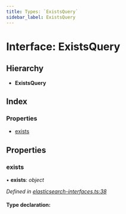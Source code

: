```yaml
---
title: Types: `ExistsQuery`
sidebar_label: ExistsQuery
---
```


# Interface: ExistsQuery

## Hierarchy

* **ExistsQuery**

## Index

### Properties

* [exists](existsquery.md#exists)

## Properties

###  exists

• **exists**: *object*

*Defined in [elasticsearch-interfaces.ts:38](https://github.com/terascope/teraslice/blob/653cf7530/packages/types/src/elasticsearch-interfaces.ts#L38)*

#### Type declaration:

